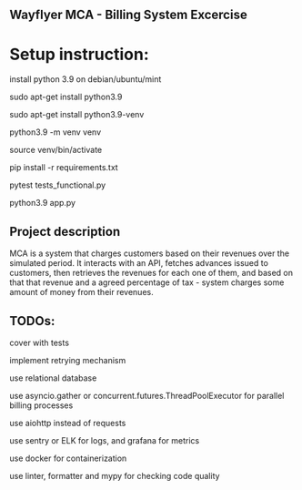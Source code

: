 ## Wayflyer MCA - Billing System Excercise

# Setup instruction:

install python 3.9 on debian/ubuntu/mint

sudo apt-get install python3.9

sudo apt-get install python3.9-venv

python3.9 -m venv venv

source venv/bin/activate

pip install -r requirements.txt

pytest tests_functional.py

python3.9 app.py

## Project description
MCA is a system that charges customers based on their revenues over the simulated period.
It interacts with an API, fetches advances issued to customers, then retrieves the revenues for each one of them, and based on that that revenue and a agreed percentage of tax - system charges some amount of money from their revenues.

## TODOs:

cover with tests

implement retrying mechanism

use relational database

use asyncio.gather or concurrent.futures.ThreadPoolExecutor for parallel billing processes

use aiohttp instead of requests

use sentry or ELK for logs, and grafana for metrics

use docker for containerization

use linter, formatter and mypy for checking code quality 
